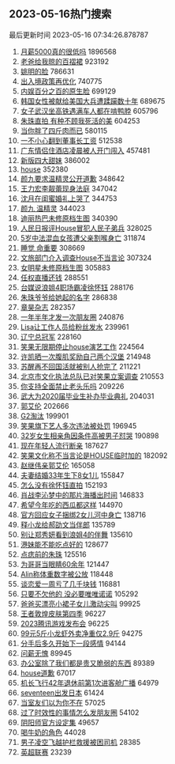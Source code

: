 ## 2023-05-16热门搜索 
最后更新时间 2023-05-16 07:34:26.878787 
1. [月薪5000真的很低吗](https://s.weibo.com/weibo?q=%23%E6%9C%88%E8%96%AA5000%E7%9C%9F%E7%9A%84%E5%BE%88%E4%BD%8E%E5%90%97%23&t=31&band_rank=1&Refer=top) 1896568
1. [老爸给我晾的百褶裙](https://s.weibo.com/weibo?q=%E8%80%81%E7%88%B8%E7%BB%99%E6%88%91%E6%99%BE%E7%9A%84%E7%99%BE%E8%A4%B6%E8%A3%99&t=31&band_rank=31&Refer=top) 923192
1. [姚明的脸](https://s.weibo.com/weibo?q=%E5%A7%9A%E6%98%8E%E7%9A%84%E8%84%B8&t=31&band_rank=2&Refer=top) 786631
1. [出入境政策再优化](https://s.weibo.com/weibo?q=%23%E5%87%BA%E5%85%A5%E5%A2%83%E6%94%BF%E7%AD%96%E5%86%8D%E4%BC%98%E5%8C%96%23&t=31&band_rank=3&Refer=top) 740775
1. [内娱百分之百的原生脸](https://s.weibo.com/weibo?q=%23%E5%86%85%E5%A8%B1%E7%99%BE%E5%88%86%E4%B9%8B%E7%99%BE%E7%9A%84%E5%8E%9F%E7%94%9F%E8%84%B8%23&t=31&band_rank=4&Refer=top) 699129
1. [韩国女性被献给美国大兵遭蹂躏数十年](https://s.weibo.com/weibo?q=%23%E9%9F%A9%E5%9B%BD%E5%A5%B3%E6%80%A7%E8%A2%AB%E7%8C%AE%E7%BB%99%E7%BE%8E%E5%9B%BD%E5%A4%A7%E5%85%B5%E9%81%AD%E8%B9%82%E8%BA%8F%E6%95%B0%E5%8D%81%E5%B9%B4%23&t=31&band_rank=5&Refer=top) 689675
1. [女子武汉坐高铁遇满车人都在啃鸭脖](https://s.weibo.com/weibo?q=%23%E5%A5%B3%E5%AD%90%E6%AD%A6%E6%B1%89%E5%9D%90%E9%AB%98%E9%93%81%E9%81%87%E6%BB%A1%E8%BD%A6%E4%BA%BA%E9%83%BD%E5%9C%A8%E5%95%83%E9%B8%AD%E8%84%96%23&t=31&band_rank=31&Refer=top) 605796
1. [朱珠直拍 有种不顾我死活的美](https://s.weibo.com/weibo?q=%E6%9C%B1%E7%8F%A0%E7%9B%B4%E6%8B%8D%20%E6%9C%89%E7%A7%8D%E4%B8%8D%E9%A1%BE%E6%88%91%E6%AD%BB%E6%B4%BB%E7%9A%84%E7%BE%8E&t=31&band_rank=6&Refer=top) 604253
1. [当你胖了四斤肉而已](https://s.weibo.com/weibo?q=%23%E5%BD%93%E4%BD%A0%E8%83%96%E4%BA%86%E5%9B%9B%E6%96%A4%E8%82%89%E8%80%8C%E5%B7%B2%23&t=31&band_rank=7&Refer=top) 580115
1. [一不小心翻到董事长工资](https://s.weibo.com/weibo?q=%23%E4%B8%80%E4%B8%8D%E5%B0%8F%E5%BF%83%E7%BF%BB%E5%88%B0%E8%91%A3%E4%BA%8B%E9%95%BF%E5%B7%A5%E8%B5%84%23&t=31&band_rank=8&Refer=top) 512538
1. [广东情侣住酒店凌晨被人开门闯入](https://s.weibo.com/weibo?q=%23%E5%B9%BF%E4%B8%9C%E6%83%85%E4%BE%A3%E4%BD%8F%E9%85%92%E5%BA%97%E5%87%8C%E6%99%A8%E8%A2%AB%E4%BA%BA%E5%BC%80%E9%97%A8%E9%97%AF%E5%85%A5%23&t=31&band_rank=10&Refer=top) 457481
1. [新版四大甜妹](https://s.weibo.com/weibo?q=%23%E6%96%B0%E7%89%88%E5%9B%9B%E5%A4%A7%E7%94%9C%E5%A6%B9%23&t=31&band_rank=9&Refer=top) 386002
1. [house](https://s.weibo.com/weibo?q=house&t=31&band_rank=9&Refer=top) 352380
1. [颜九要求温精灵公开道歉](https://s.weibo.com/weibo?q=%23%E9%A2%9C%E4%B9%9D%E8%A6%81%E6%B1%82%E6%B8%A9%E7%B2%BE%E7%81%B5%E5%85%AC%E5%BC%80%E9%81%93%E6%AD%89%23&t=31&band_rank=14&Refer=top) 348642
1. [王力宏李靓蕾现身法庭](https://s.weibo.com/weibo?q=%23%E7%8E%8B%E5%8A%9B%E5%AE%8F%E6%9D%8E%E9%9D%93%E8%95%BE%E7%8E%B0%E8%BA%AB%E6%B3%95%E5%BA%AD%23&t=31&band_rank=13&Refer=top) 347042
1. [沈月在闺蜜婚礼上哭了](https://s.weibo.com/weibo?q=%23%E6%B2%88%E6%9C%88%E5%9C%A8%E9%97%BA%E8%9C%9C%E5%A9%9A%E7%A4%BC%E4%B8%8A%E5%93%AD%E4%BA%86%23&t=31&band_rank=12&Refer=top) 344753
1. [颜九 温精灵](https://s.weibo.com/weibo?q=%E9%A2%9C%E4%B9%9D%20%E6%B8%A9%E7%B2%BE%E7%81%B5&t=31&band_rank=11&Refer=top) 344023
1. [迪丽热巴未修原档生图](https://s.weibo.com/weibo?q=%23%E8%BF%AA%E4%B8%BD%E7%83%AD%E5%B7%B4%E6%9C%AA%E4%BF%AE%E5%8E%9F%E6%A1%A3%E7%94%9F%E5%9B%BE%23&t=31&band_rank=15&Refer=top) 340390
1. [人民日报评House冒犯人民子弟兵](https://s.weibo.com/weibo?q=%23%E4%BA%BA%E6%B0%91%E6%97%A5%E6%8A%A5%E8%AF%84House%E5%86%92%E7%8A%AF%E4%BA%BA%E6%B0%91%E5%AD%90%E5%BC%9F%E5%85%B5%23&t=31&band_rank=31&Refer=top) 328025
1. [5岁中法混血女孩遭父亲割喉身亡](https://s.weibo.com/weibo?q=%235%E5%B2%81%E4%B8%AD%E6%B3%95%E6%B7%B7%E8%A1%80%E5%A5%B3%E5%AD%A9%E9%81%AD%E7%88%B6%E4%BA%B2%E5%89%B2%E5%96%89%E8%BA%AB%E4%BA%A1%23&t=31&band_rank=16&Refer=top) 311874
1. [睡觉 命重要](https://s.weibo.com/weibo?q=%E7%9D%A1%E8%A7%89%20%E5%91%BD%E9%87%8D%E8%A6%81&t=31&band_rank=17&Refer=top) 308669
1. [文旅部门介入调查House不当言论](https://s.weibo.com/weibo?q=%23%E6%96%87%E6%97%85%E9%83%A8%E9%97%A8%E4%BB%8B%E5%85%A5%E8%B0%83%E6%9F%A5House%E4%B8%8D%E5%BD%93%E8%A8%80%E8%AE%BA%23&t=31&band_rank=18&Refer=top) 307324
1. [女明星未修原档生图](https://s.weibo.com/weibo?q=%23%E5%A5%B3%E6%98%8E%E6%98%9F%E6%9C%AA%E4%BF%AE%E5%8E%9F%E6%A1%A3%E7%94%9F%E5%9B%BE%23&t=31&band_rank=19&Refer=top) 305883
1. [任权直播还钱](https://s.weibo.com/weibo?q=%E4%BB%BB%E6%9D%83%E7%9B%B4%E6%92%AD%E8%BF%98%E9%92%B1&t=31&band_rank=20&Refer=top) 288551
1. [台媒说浪姐4职场霸凌徐怀钰](https://s.weibo.com/weibo?q=%23%E5%8F%B0%E5%AA%92%E8%AF%B4%E6%B5%AA%E5%A7%904%E8%81%8C%E5%9C%BA%E9%9C%B8%E5%87%8C%E5%BE%90%E6%80%80%E9%92%B0%23&t=31&band_rank=21&Refer=top) 288176
1. [朱珠爷爷给她起的名字](https://s.weibo.com/weibo?q=%23%E6%9C%B1%E7%8F%A0%E7%88%B7%E7%88%B7%E7%BB%99%E5%A5%B9%E8%B5%B7%E7%9A%84%E5%90%8D%E5%AD%97%23&t=31&band_rank=22&Refer=top) 286838
1. [章昊杂志](https://s.weibo.com/weibo?q=%E7%AB%A0%E6%98%8A%E6%9D%82%E5%BF%97&t=31&band_rank=26&Refer=top) 282357
1. [一年半年才发一次朋友圈](https://s.weibo.com/weibo?q=%23%E4%B8%80%E5%B9%B4%E5%8D%8A%E5%B9%B4%E6%89%8D%E5%8F%91%E4%B8%80%E6%AC%A1%E6%9C%8B%E5%8F%8B%E5%9C%88%23&t=31&band_rank=23&Refer=top) 240876
1. [Lisa让工作人员给粉丝发水](https://s.weibo.com/weibo?q=%23Lisa%E8%AE%A9%E5%B7%A5%E4%BD%9C%E4%BA%BA%E5%91%98%E7%BB%99%E7%B2%89%E4%B8%9D%E5%8F%91%E6%B0%B4%23&t=31&band_rank=35&Refer=top) 239961
1. [辽宁总冠军](https://s.weibo.com/weibo?q=%23%E8%BE%BD%E5%AE%81%E6%80%BB%E5%86%A0%E5%86%9B%23&t=31&band_rank=24&Refer=top) 228160
1. [笑果无限期停止house演艺工作](https://s.weibo.com/weibo?q=%23%E7%AC%91%E6%9E%9C%E6%97%A0%E9%99%90%E6%9C%9F%E5%81%9C%E6%AD%A2house%E6%BC%94%E8%89%BA%E5%B7%A5%E4%BD%9C%23&t=31&band_rank=25&Refer=top) 224564
1. [许凯晒一次腹肌奖励自己两个汉堡](https://s.weibo.com/weibo?q=%23%E8%AE%B8%E5%87%AF%E6%99%92%E4%B8%80%E6%AC%A1%E8%85%B9%E8%82%8C%E5%A5%96%E5%8A%B1%E8%87%AA%E5%B7%B1%E4%B8%A4%E4%B8%AA%E6%B1%89%E5%A0%A1%23&t=31&band_rank=26&Refer=top) 214948
1. [苏醒再不回国活就被别人抢完了](https://s.weibo.com/weibo?q=%23%E8%8B%8F%E9%86%92%E5%86%8D%E4%B8%8D%E5%9B%9E%E5%9B%BD%E6%B4%BB%E5%B0%B1%E8%A2%AB%E5%88%AB%E4%BA%BA%E6%8A%A2%E5%AE%8C%E4%BA%86%23&t=31&band_rank=27&Refer=top) 211221
1. [北京市文化执法总队已对笑果立案调查](https://s.weibo.com/weibo?q=%23%E5%8C%97%E4%BA%AC%E5%B8%82%E6%96%87%E5%8C%96%E6%89%A7%E6%B3%95%E6%80%BB%E9%98%9F%E5%B7%B2%E5%AF%B9%E7%AC%91%E6%9E%9C%E7%AB%8B%E6%A1%88%E8%B0%83%E6%9F%A5%23&t=31&band_rank=28&Refer=top) 210553
1. [你支持全面禁止老头乐吗](https://s.weibo.com/weibo?q=%23%E4%BD%A0%E6%94%AF%E6%8C%81%E5%85%A8%E9%9D%A2%E7%A6%81%E6%AD%A2%E8%80%81%E5%A4%B4%E4%B9%90%E5%90%97%23&t=31&band_rank=29&Refer=top) 209226
1. [武大为2020届毕业生补办毕业典礼](https://s.weibo.com/weibo?q=%23%E6%AD%A6%E5%A4%A7%E4%B8%BA2020%E5%B1%8A%E6%AF%95%E4%B8%9A%E7%94%9F%E8%A1%A5%E5%8A%9E%E6%AF%95%E4%B8%9A%E5%85%B8%E7%A4%BC%23&t=31&band_rank=30&Refer=top) 204031
1. [郭艾伦](https://s.weibo.com/weibo?q=%E9%83%AD%E8%89%BE%E4%BC%A6&t=31&band_rank=32&Refer=top) 202666
1. [G2淘汰](https://s.weibo.com/weibo?q=G2%E6%B7%98%E6%B1%B0&t=31&band_rank=36&Refer=top) 199901
1. [笑果旗下艺人多次违法被处罚](https://s.weibo.com/weibo?q=%23%E7%AC%91%E6%9E%9C%E6%97%97%E4%B8%8B%E8%89%BA%E4%BA%BA%E5%A4%9A%E6%AC%A1%E8%BF%9D%E6%B3%95%E8%A2%AB%E5%A4%84%E7%BD%9A%23&t=31&band_rank=33&Refer=top) 196945
1. [32岁女生相亲角因条件高被男子怼哭](https://s.weibo.com/weibo?q=%2332%E5%B2%81%E5%A5%B3%E7%94%9F%E7%9B%B8%E4%BA%B2%E8%A7%92%E5%9B%A0%E6%9D%A1%E4%BB%B6%E9%AB%98%E8%A2%AB%E7%94%B7%E5%AD%90%E6%80%BC%E5%93%AD%23&t=31&band_rank=41&Refer=top) 190898
1. [现在年轻人流行断亲](https://s.weibo.com/weibo?q=%E7%8E%B0%E5%9C%A8%E5%B9%B4%E8%BD%BB%E4%BA%BA%E6%B5%81%E8%A1%8C%E6%96%AD%E4%BA%B2&t=31&band_rank=43&Refer=top) 187627
1. [笑果文化称不当言论是HOUSE临时加的](https://s.weibo.com/weibo?q=%23%E7%AC%91%E6%9E%9C%E6%96%87%E5%8C%96%E7%A7%B0%E4%B8%8D%E5%BD%93%E8%A8%80%E8%AE%BA%E6%98%AFHOUSE%E4%B8%B4%E6%97%B6%E5%8A%A0%E7%9A%84%23&t=31&band_rank=43&Refer=top) 182092
1. [赵继伟亲郭艾伦](https://s.weibo.com/weibo?q=%23%E8%B5%B5%E7%BB%A7%E4%BC%9F%E4%BA%B2%E9%83%AD%E8%89%BE%E4%BC%A6%23&t=31&band_rank=34&Refer=top) 165058
1. [夫妻结婚33年生下8女1儿](https://s.weibo.com/weibo?q=%23%E5%A4%AB%E5%A6%BB%E7%BB%93%E5%A9%9A33%E5%B9%B4%E7%94%9F%E4%B8%8B8%E5%A5%B31%E5%84%BF%23&t=31&band_rank=45&Refer=top) 155847
1. [怎么没有徐怀钰直拍](https://s.weibo.com/weibo?q=%E6%80%8E%E4%B9%88%E6%B2%A1%E6%9C%89%E5%BE%90%E6%80%80%E9%92%B0%E7%9B%B4%E6%8B%8D&t=31&band_rank=35&Refer=top) 152193
1. [肖战李沁梦中的那片海播出时间](https://s.weibo.com/weibo?q=%23%E8%82%96%E6%88%98%E6%9D%8E%E6%B2%81%E6%A2%A6%E4%B8%AD%E7%9A%84%E9%82%A3%E7%89%87%E6%B5%B7%E6%92%AD%E5%87%BA%E6%97%B6%E9%97%B4%23&t=31&band_rank=36&Refer=top) 146833
1. [希望今年吃的西瓜都这样](https://s.weibo.com/weibo?q=%E5%B8%8C%E6%9C%9B%E4%BB%8A%E5%B9%B4%E5%90%83%E7%9A%84%E8%A5%BF%E7%93%9C%E9%83%BD%E8%BF%99%E6%A0%B7&t=31&band_rank=37&Refer=top) 144970
1. [官方回应女子捆绑2女儿河中身亡](https://s.weibo.com/weibo?q=%23%E5%AE%98%E6%96%B9%E5%9B%9E%E5%BA%94%E5%A5%B3%E5%AD%90%E6%8D%86%E7%BB%912%E5%A5%B3%E5%84%BF%E6%B2%B3%E4%B8%AD%E8%BA%AB%E4%BA%A1%23&t=31&band_rank=38&Refer=top) 138716
1. [释小龙给郝劭文当伴郎](https://s.weibo.com/weibo?q=%23%E9%87%8A%E5%B0%8F%E9%BE%99%E7%BB%99%E9%83%9D%E5%8A%AD%E6%96%87%E5%BD%93%E4%BC%B4%E9%83%8E%23&t=31&band_rank=39&Refer=top) 135789
1. [别让郑秀妍看到浪姐4的伴舞](https://s.weibo.com/weibo?q=%23%E5%88%AB%E8%AE%A9%E9%83%91%E7%A7%80%E5%A6%8D%E7%9C%8B%E5%88%B0%E6%B5%AA%E5%A7%904%E7%9A%84%E4%BC%B4%E8%88%9E%23&t=31&band_rank=40&Refer=top) 135610
1. [港妹能不能吃点好的](https://s.weibo.com/weibo?q=%23%E6%B8%AF%E5%A6%B9%E8%83%BD%E4%B8%8D%E8%83%BD%E5%90%83%E7%82%B9%E5%A5%BD%E7%9A%84%23&t=31&band_rank=42&Refer=top) 128677
1. [点痣前的朱珠](https://s.weibo.com/weibo?q=%23%E7%82%B9%E7%97%A3%E5%89%8D%E7%9A%84%E6%9C%B1%E7%8F%A0%23&t=31&band_rank=44&Refer=top) 125516
1. [为哥哥当眼睛60余年](https://s.weibo.com/weibo?q=%23%E4%B8%BA%E5%93%A5%E5%93%A5%E5%BD%93%E7%9C%BC%E7%9D%9B60%E4%BD%99%E5%B9%B4%23&t=31&band_rank=46&Refer=top) 121447
1. [Alin称体重数字被公放](https://s.weibo.com/weibo?q=%23Alin%E7%A7%B0%E4%BD%93%E9%87%8D%E6%95%B0%E5%AD%97%E8%A2%AB%E5%85%AC%E6%94%BE%23&t=31&band_rank=46&Refer=top) 118448
1. [谈恋爱一周亏了几千块钱](https://s.weibo.com/weibo?q=%23%E8%B0%88%E6%81%8B%E7%88%B1%E4%B8%80%E5%91%A8%E4%BA%8F%E4%BA%86%E5%87%A0%E5%8D%83%E5%9D%97%E9%92%B1%23&t=31&band_rank=47&Refer=top) 116881
1. [只要不欠他的 没必要唯唯诺诺](https://s.weibo.com/weibo?q=%E5%8F%AA%E8%A6%81%E4%B8%8D%E6%AC%A0%E4%BB%96%E7%9A%84%20%E6%B2%A1%E5%BF%85%E8%A6%81%E5%94%AF%E5%94%AF%E8%AF%BA%E8%AF%BA&t=31&band_rank=41&Refer=top) 105292
1. [爸爸买漂亮小裙子女儿激动尖叫](https://s.weibo.com/weibo?q=%23%E7%88%B8%E7%88%B8%E4%B9%B0%E6%BC%82%E4%BA%AE%E5%B0%8F%E8%A3%99%E5%AD%90%E5%A5%B3%E5%84%BF%E6%BF%80%E5%8A%A8%E5%B0%96%E5%8F%AB%23&t=31&band_rank=48&Refer=top) 99925
1. [王者敦煌皮肤第四季](https://s.weibo.com/weibo?q=%23%E7%8E%8B%E8%80%85%E6%95%A6%E7%85%8C%E7%9A%AE%E8%82%A4%E7%AC%AC%E5%9B%9B%E5%AD%A3%23&t=31&band_rank=49&Refer=top) 96227
1. [2023腾讯游戏发布会](https://s.weibo.com/weibo?q=%232023%E8%85%BE%E8%AE%AF%E6%B8%B8%E6%88%8F%E5%8F%91%E5%B8%83%E4%BC%9A%23&t=31&band_rank=50&Refer=top) 96225
1. [99元5斤小龙虾外卖净重仅2.9斤](https://s.weibo.com/weibo?q=%2399%E5%85%835%E6%96%A4%E5%B0%8F%E9%BE%99%E8%99%BE%E5%A4%96%E5%8D%96%E5%87%80%E9%87%8D%E4%BB%852.9%E6%96%A4%23&t=31&band_rank=39&Refer=top) 94275
1. [分手后多久开始下一段感情](https://s.weibo.com/weibo?q=%23%E5%88%86%E6%89%8B%E5%90%8E%E5%A4%9A%E4%B9%85%E5%BC%80%E5%A7%8B%E4%B8%8B%E4%B8%80%E6%AE%B5%E6%84%9F%E6%83%85%23&t=31&band_rank=45&Refer=top) 94144
1. [问薪无愧](https://s.weibo.com/weibo?q=%E9%97%AE%E8%96%AA%E6%97%A0%E6%84%A7&t=31&band_rank=48&Refer=top) 89945
1. [办公室除了我们都是贵又脆弱的东西](https://s.weibo.com/weibo?q=%E5%8A%9E%E5%85%AC%E5%AE%A4%E9%99%A4%E4%BA%86%E6%88%91%E4%BB%AC%E9%83%BD%E6%98%AF%E8%B4%B5%E5%8F%88%E8%84%86%E5%BC%B1%E7%9A%84%E4%B8%9C%E8%A5%BF&t=31&band_rank=50&Refer=top) 89389
1. [house道歉](https://s.weibo.com/weibo?q=%23house%E9%81%93%E6%AD%89%23&t=31&band_rank=44&Refer=top) 67017
1. [机长飞行42年退休前第1次进客舱广播](https://s.weibo.com/weibo?q=%23%E6%9C%BA%E9%95%BF%E9%A3%9E%E8%A1%8C42%E5%B9%B4%E9%80%80%E4%BC%91%E5%89%8D%E7%AC%AC1%E6%AC%A1%E8%BF%9B%E5%AE%A2%E8%88%B1%E5%B9%BF%E6%92%AD%23&t=31&band_rank=45&Refer=top) 64979
1. [seventeen出发日本](https://s.weibo.com/weibo?q=%23seventeen%E5%87%BA%E5%8F%91%E6%97%A5%E6%9C%AC%23&t=31&band_rank=37&Refer=top) 61424
1. [当室友们以为你不在](https://s.weibo.com/weibo?q=%E5%BD%93%E5%AE%A4%E5%8F%8B%E4%BB%AC%E4%BB%A5%E4%B8%BA%E4%BD%A0%E4%B8%8D%E5%9C%A8&t=31&band_rank=42&Refer=top) 57025
1. [过了时效性的事情怎么发朋友圈](https://s.weibo.com/weibo?q=%E8%BF%87%E4%BA%86%E6%97%B6%E6%95%88%E6%80%A7%E7%9A%84%E4%BA%8B%E6%83%85%E6%80%8E%E4%B9%88%E5%8F%91%E6%9C%8B%E5%8F%8B%E5%9C%88&t=31&band_rank=40&Refer=top) 54102
1. [阴阳师官方设定集](https://s.weibo.com/weibo?q=%23%E9%98%B4%E9%98%B3%E5%B8%88%E5%AE%98%E6%96%B9%E8%AE%BE%E5%AE%9A%E9%9B%86%23&t=31&band_rank=44&Refer=top) 49657
1. [喝牛奶的角色](https://s.weibo.com/weibo?q=%E5%96%9D%E7%89%9B%E5%A5%B6%E7%9A%84%E8%A7%92%E8%89%B2&t=31&band_rank=46&Refer=top) 44028
1. [男子凌空飞越护栏救援被困司机](https://s.weibo.com/weibo?q=%23%E7%94%B7%E5%AD%90%E5%87%8C%E7%A9%BA%E9%A3%9E%E8%B6%8A%E6%8A%A4%E6%A0%8F%E6%95%91%E6%8F%B4%E8%A2%AB%E5%9B%B0%E5%8F%B8%E6%9C%BA%23&t=31&band_rank=47&Refer=top) 28385
1. [英超联赛](https://s.weibo.com/weibo?q=%E8%8B%B1%E8%B6%85%E8%81%94%E8%B5%9B&t=31&band_rank=47&Refer=top) 23239
